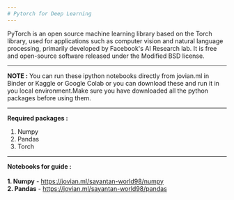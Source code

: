 ```yaml
---
# Pytorch for Deep Learning
---
```

PyTorch is an open source machine learning library based on the Torch library, used for applications such as computer vision and natural language processing, primarily developed by Facebook's AI Research lab. It is free and open-source software released under the Modified BSD license. 

---
**NOTE :** You can run these ipython notebooks directly from jovian.ml in Binder or Kaggle or Google Colab or you can download these and run it in you local environment.Make sure you have downloaded all the python packages before using them.

---
**Required packages :**<br>

1. Numpy
2. Pandas
3. Torch

---
**Notebooks for guide :**<br><br>
**1. Numpy** - https://jovian.ml/sayantan-world98/numpy
<br>
**2. Pandas** - https://jovian.ml/sayantan-world98/pandas
